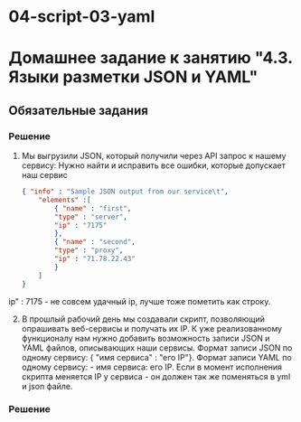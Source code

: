 # 04-script-03-yaml
# Домашнее задание к занятию "4.3. Языки разметки JSON и YAML"

## Обязательные задания

### Решение

1. Мы выгрузили JSON, который получили через API запрос к нашему сервису:
Нужно найти и исправить все ошибки, которые допускает наш сервис

	```json
    { "info" : "Sample JSON output from our service\t",
        "elements" :[
            { "name" : "first",
            "type" : "server",
            "ip" : "7175" 
            },
            { "name" : "second",
            "type" : "proxy",
            "ip" : "71.78.22.43"
            }
        ]
    }
	```
  
  ip" : 7175 - не совсем удачный ip, лучше тоже пометить как строку.
  
  
  2. В прошлый рабочий день мы создавали скрипт, позволяющий опрашивать веб-сервисы и получать их IP. К уже реализованному функционалу нам нужно добавить возможность записи JSON и YAML файлов, описывающих наши сервисы. Формат записи JSON по одному сервису: { "имя сервиса" : "его IP"}. Формат записи YAML по одному сервису: - имя сервиса: его IP. Если в момент исполнения скрипта меняется IP у сервиса - он должен так же поменяться в yml и json файле.

### Решение



